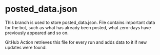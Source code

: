 # posted_data.json

This branch is used to store posted_data.json. File contains important data for the bot, such as what has already been posted, what zero-days have previously appeared and so on.

GitHub Action retrieves this file for every run and adds data to it if new updates were found.
